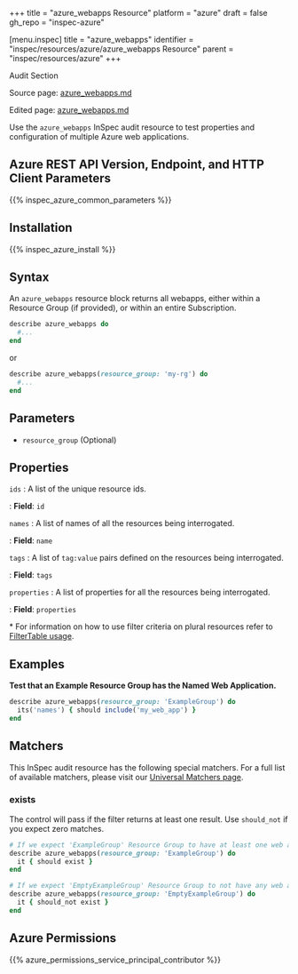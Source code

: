 +++
title = "azure_webapps Resource"
platform = "azure"
draft = false
gh_repo = "inspec-azure"

[menu.inspec]
title = "azure_webapps"
identifier = "inspec/resources/azure/azure_webapps Resource"
parent = "inspec/resources/azure"
+++

<div class="admonition-note">
<p class="admonition-note-title">Audit Section</p>
<div class="admonition-note-text">
<p>Source page: <a href="https://github.com/inspec/inspec-azure/blob/main/docs/resources/azure_webapps.md">azure_webapps.md</a></p>
<p>Edited page: <a href="https://github.com/ianmadd/inspec-azure/blob/im/hugo/docs-chef-io/content/inspec/resources/azure_webapps.md">azure_webapps.md</a></p>
</div>
</div>



Use the `azure_webapps` InSpec audit resource to test properties and configuration of multiple Azure web applications.

## Azure REST API Version, Endpoint, and HTTP Client Parameters

{{% inspec_azure_common_parameters %}}

## Installation

{{% inspec_azure_install %}}

## Syntax

An `azure_webapps` resource block returns all webapps, either within a Resource Group (if provided), or within an entire Subscription.
```ruby
describe azure_webapps do
  #...
end
```
or
```ruby
describe azure_webapps(resource_group: 'my-rg') do
  #...
end
```

## Parameters

- `resource_group` (Optional)

## Properties

`ids`
: A list of the unique resource ids.

: **Field**: `id`

`names`
: A list of names of all the resources being interrogated.

: **Field**: `name`

`tags`
: A list of `tag:value` pairs defined on the resources being interrogated.

: **Field**: `tags`

`properties`
: A list of properties for all the resources being interrogated.

: **Field**: `properties`

<superscript>*</superscript> For information on how to use filter criteria on plural resources refer to [FilterTable usage](https://github.com/inspec/inspec/blob/master/dev-docs/filtertable-usage.md).

## Examples

**Test that an Example Resource Group has the Named Web Application.**

```ruby
describe azure_webapps(resource_group: 'ExampleGroup') do
  its('names') { should include('my_web_app') }
end
```

## Matchers

This InSpec audit resource has the following special matchers. For a full list of available matchers, please visit our [Universal Matchers page](https://www.inspec.io/docs/reference/matchers/).

### exists

The control will pass if the filter returns at least one result. Use `should_not` if you expect zero matches.
```ruby
# If we expect 'ExampleGroup' Resource Group to have at least one web application
describe azure_webapps(resource_group: 'ExampleGroup') do
  it { should exist }
end

# If we expect 'EmptyExampleGroup' Resource Group to not have any web applications
describe azure_webapps(resource_group: 'EmptyExampleGroup') do
  it { should_not exist }
end
```

## Azure Permissions

{{% azure_permissions_service_principal_contributor %}}
